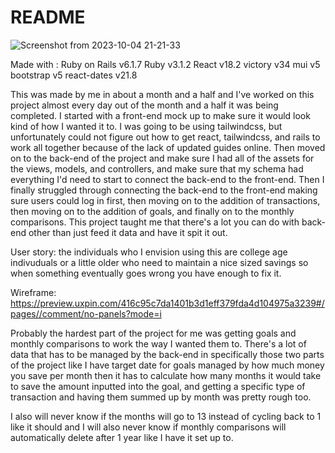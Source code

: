 # README

![Screenshot from 2023-10-04 21-21-33](https://github.com/JoeYo24/Budget_Tracker_with_bootstrap/assets/125417102/4f42caa1-358c-4197-afeb-0bff2fea1da6)

Made with : 
  Ruby on Rails v6.1.7
  Ruby v3.1.2
  React v18.2 
  victory v34
  mui v5 
  bootstrap v5
  react-dates v21.8

This was made by me in about a month and a half and I've worked on this project almost every day out of the month and a half it was being completed. I started with a front-end mock up to make sure it would look kind of how I wanted it to. I was going to be using tailwindcss, but unfortunately could not figure out how to get react, tailwindcss, and rails to work all together because of the lack of updated guides online. Then moved on to the back-end of the project and make sure I had all of the assets for the views, models, and controllers, and make sure that my schema had everything I'd need to start to connect the back-end to the front-end. Then I finally struggled through connecting the back-end to the front-end making sure users could log in first, then moving on to the addition of transactions, then moving on to the addition of goals, and finally on to the monthly comparisons. This project taught me that there's a lot you can do with back-end other than just feed it data and have it spit it out. 

User story: 
  the individuals who I envision using this are college age indivuduals or a little older who need to maintain a nice sized savings so when something eventually goes wrong you have enough to fix it. 

Wireframe: 
  https://preview.uxpin.com/416c95c7da1401b3d1eff379fda4d104975a3239#/pages//comment/no-panels?mode=i

Probably the hardest part of the project for me was getting goals and monthly comparisons to work the way I wanted them to. There's a lot of data that has to be managed by the back-end in specifically those two parts of the project like I have target date for goals managed by how much money you save per month then it has to calculate how many months it would take to save the amount inputted into the goal, and getting a specific type of transaction and having them summed up by month was pretty rough too. 

I also will never know if the months will go to 13 instead of cycling back to 1 like it should and I will also never know if monthly comparisons will automatically delete after 1 year like I have it set up to.
